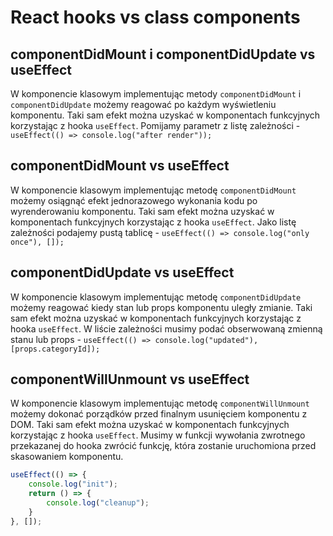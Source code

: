 # React hooks vs class components

## componentDidMount i componentDidUpdate vs useEffect

W komponencie klasowym implementując metody `componentDidMount` i `componentDidUpdate` możemy reagować po każdym wyświetleniu komponentu. Taki sam efekt można uzyskać w komponentach funkcyjnych korzystając z hooka `useEffect`.
Pomijamy parametr z listę zależności - `useEffect(() => console.log("after render"));`

## componentDidMount vs useEffect

W komponencie klasowym implementując metodę `componentDidMount` możemy osiągnąć efekt jednorazowego wykonania kodu po wyrenderowaniu komponentu. Taki sam efekt można uzyskać w komponentach funkcyjnych korzystając z hooka `useEffect`. Jako listę zależności podajemy pustą tablicę - `useEffect(() => console.log("only once"), []);`

## componentDidUpdate vs useEffect

W komponencie klasowym implementując metodę `componentDidUpdate` możemy reagować kiedy stan lub props komponentu uległy zmianie. Taki sam efekt można uzyskać w komponentach funkcyjnych korzystając z hooka `useEffect`.
W liście zależności musimy podać obserwowaną zmienną stanu lub props - `useEffect(() => console.log("updated"), [props.categoryId]);`

## componentWillUnmount vs useEffect

W komponencie klasowym implementując metodę `componentWillUnmount` możemy dokonać porządków przed finalnym usunięciem komponentu z DOM. Taki sam efekt można uzyskać w komponentach funkcyjnych korzystając z hooka `useEffect`. Musimy w funkcji wywołania zwrotnego przekazanej do hooka zwrócić funkcję, która zostanie uruchomiona przed skasowaniem komponentu.

``` javascript
useEffect(() => {
    console.log("init");
    return () => {
        console.log("cleanup");
    }
}, []);
```
